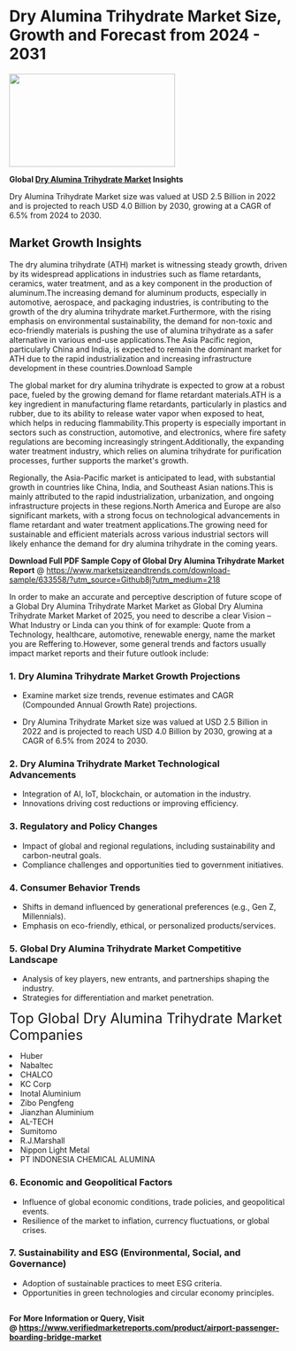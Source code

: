 <H1>Dry Alumina Trihydrate Market Size, Growth and Forecast from 2024 - 2031</H1><img class="aligncenter size-medium wp-image-584254" src="https://thirdeyenews.in/wp-content/uploads/2024/09/Global-Market-Research-300x168.jpeg" alt="" width="300" height="168" /><p><strong>Global&nbsp;<a href="https://www.marketsizeandtrends.com/download-sample/633558/?utm_source=Github8j?utm_medium=218">Dry Alumina Trihydrate Market</a> Insights</strong></p><p>Dry Alumina Trihydrate Market size was valued at USD 2.5 Billion in 2022 and is projected to reach USD 4.0 Billion by 2030, growing at a CAGR of 6.5% from 2024 to 2030.</p><p><h2>Market Growth Insights</h2> The dry alumina trihydrate (ATH) market is witnessing steady growth, driven by its widespread applications in industries such as flame retardants, ceramics, water treatment, and as a key component in the production of aluminum.The increasing demand for aluminum products, especially in automotive, aerospace, and packaging industries, is contributing to the growth of the dry alumina trihydrate market.Furthermore, with the rising emphasis on environmental sustainability, the demand for non-toxic and eco-friendly materials is pushing the use of alumina trihydrate as a safer alternative in various end-use applications.The Asia Pacific region, particularly China and India, is expected to remain the dominant market for ATH due to the rapid industrialization and increasing infrastructure development in these countries.Download Sample <p>The global market for dry alumina trihydrate is expected to grow at a robust pace, fueled by the growing demand for flame retardant materials.ATH is a key ingredient in manufacturing flame retardants, particularly in plastics and rubber, due to its ability to release water vapor when exposed to heat, which helps in reducing flammability.This property is especially important in sectors such as construction, automotive, and electronics, where fire safety regulations are becoming increasingly stringent.Additionally, the expanding water treatment industry, which relies on alumina trihydrate for purification processes, further supports the market's growth.</p> <p>Regionally, the Asia-Pacific market is anticipated to lead, with substantial growth in countries like China, India, and Southeast Asian nations.This is mainly attributed to the rapid industrialization, urbanization, and ongoing infrastructure projects in these regions.North America and Europe are also significant markets, with a strong focus on technological advancements in flame retardant and water treatment applications.The growing need for sustainable and efficient materials across various industrial sectors will likely enhance the demand for dry alumina trihydrate in the coming years.</p> </p><p><span class=""><strong>Download Full PDF Sample Copy of Global Dry Alumina Trihydrate Market Report</strong> @ <a href="https://www.marketsizeandtrends.com/download-sample/633558/?utm_source=Github8j?utm_medium=218" target="_blank">https://www.marketsizeandtrends.com/download-sample/633558/?utm_source=Github8j?utm_medium=218</a></span></p><p>In order to make an accurate and perceptive description of future scope of a Global&nbsp;Dry Alumina Trihydrate Market Market as Global&nbsp;Dry Alumina Trihydrate Market Market of 2025, you need to describe a clear Vision &ndash; What Industry or Linda can you think of for example: Quote from a Technology, healthcare, automotive, renewable energy, name the market you are Reffering to.However, some general trends and factors usually impact market reports and their future outlook include:</p><h3>1.&nbsp;<strong>Dry Alumina Trihydrate Market Growth Projections</strong></h3><ul><li>Examine market size trends, revenue estimates and CAGR (Compounded Annual Growth Rate) projections.</li><li><p>Dry Alumina Trihydrate Market size was valued at USD 2.5 Billion in 2022 and is projected to reach USD 4.0 Billion by 2030, growing at a CAGR of 6.5% from 2024 to 2030.</p></li></ul><h3>2.&nbsp;<strong>Dry Alumina Trihydrate Market Technological Advancements</strong></h3><ul><li>Integration of AI, IoT, blockchain, or automation in the industry.</li><li>Innovations driving cost reductions or improving efficiency.</li></ul><h3>3.&nbsp;<strong>Regulatory and Policy Changes</strong></h3><ul><li>Impact of global and regional regulations, including sustainability and carbon-neutral goals.</li><li>Compliance challenges and opportunities tied to government initiatives.</li></ul><h3>4.&nbsp;<strong>Consumer Behavior Trends</strong></h3><ul><li>Shifts in demand influenced by generational preferences (e.g., Gen Z, Millennials).</li><li>Emphasis on eco-friendly, ethical, or personalized products/services.</li></ul><h3>5.&nbsp;<strong>Global Dry Alumina Trihydrate Market Competitive Landscape</strong></h3><ul><li>Analysis of key players, new entrants, and partnerships shaping the industry.</li><li>Strategies for differentiation and market penetration.</li></ul><p data-pm-slice="1 1 []"><span style="color: inherit; font-family: inherit; font-size: 25px;">Top Global Dry Alumina Trihydrate Market Companies</span></p><div class="" data-test-id=""><p><li>Huber</li><li> Nabaltec</li><li> CHALCO</li><li> KC Corp</li><li> Inotal Aluminium</li><li> Zibo Pengfeng</li><li> Jianzhan Aluminium</li><li> AL-TECH</li><li> Sumitomo</li><li> R.J.Marshall</li><li> Nippon Light Metal</li><li> PT INDONESIA CHEMICAL ALUMINA</li></p></div><h3>6.&nbsp;<strong>Economic and Geopolitical Factors</strong></h3><ul><li>Influence of global economic conditions, trade policies, and geopolitical events.</li><li>Resilience of the market to inflation, currency fluctuations, or global crises.</li></ul><h3>7.&nbsp;<strong>Sustainability and ESG (Environmental, Social, and Governance)</strong></h3><ul><li>Adoption of sustainable practices to meet ESG criteria.</li><li>Opportunities in green technologies and circular economy principles.</li></ul><h2><strong style="font-size: 14px;">For More Information or Query, Visit @&nbsp;</strong><a style="background-color: #ffffff; font-size: 14px;" href="https://www.marketsizeandtrends.com/report/dry-alumina-trihydrate-market/" target="_blank">https://www.verifiedmarketreports.com/product/airport-passenger-boarding-bridge-market</a></h2>